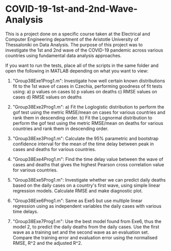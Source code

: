 # COVID-19-1st-and-2nd-Wave-Analysis

This is a project done on a specific course taken at the Electrical and Computer Engineering department of the Aristotle University of Thessaloniki on Data Analysis.
The purpose of this project was to investigate the 1st and 2nd wave of the COVID-19 pandemic across various countries using fundamental data analysis approaches.

If you want to run the tests, place all of the scripts in the same folder and open the following in MATLAB depending on what you want to view:
1) "Group38Exe1Prog1.m": Investigate how well certain known distributions fit to the 1st wave of cases in Czechia, performing goodness of fit tests using: 
  a) p values on cases
  b) p values on deaths
  c) RMSE values on cases
  d) RMSE values on deaths

2) "Group38Exe2Prog1.m": a) Fit the Loglogistic distribution to perform the gof test using the metric RMSE/mean on cases for various countries and rank them in descending order.
                         b) Fit the Lognormal distribution to perform the gof test using the metric RMSE/mean on deaths for various countries and rank them in descending order.

3) "Group38Exe3Prog1.m": Calculate the 95% parametric and bootstrap confidence interval for the mean of the time delay between peak in cases and deaths for various countries.

4) "Group38Exe4Prog1.m": Find the time delay value between the wave of cases and deaths that gives the highest Pearson cross correlation value for various countries.


5) "Group38Exe5Prog1.m": Investigate whether we can predict daily deaths based on the daily cases on a country's first wave, using simple linear regression models. Calculate RMSE and make diagnostic plot.

6) "Group38Exe6Prog1.m": Same as Exe5 but use multiple linear regression using as independent variables the daily cases with various time delays.

7) "Group38Exe7Prog1.m":  Use the best model found from Exe6, thus the model 2, to predict the daily deaths from the daily cases. Use the first wave as a training set
and the second wave as an evaluation set. Compare the training error and evaluation error using the normalised RMSE, R^2 and the adjusted R^2.
